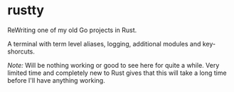 # rustty
ReWriting one of my old Go projects in Rust.

A terminal with term level aliases, logging, additional modules and key-shorcuts.

*Note:*
Will be nothing working or good to see here for quite a while.
Very limited time and completely new to Rust gives that this will take a long time before I'll have anything working.
